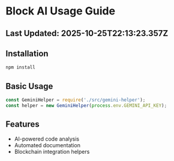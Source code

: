 # Block AI Usage Guide
## Last Updated: 2025-10-25T22:13:23.357Z

## Installation
```bash
npm install
```

## Basic Usage
```javascript
const GeminiHelper = require('./src/gemini-helper');
const helper = new GeminiHelper(process.env.GEMINI_API_KEY);
```

## Features
- AI-powered code analysis
- Automated documentation
- Blockchain integration helpers
